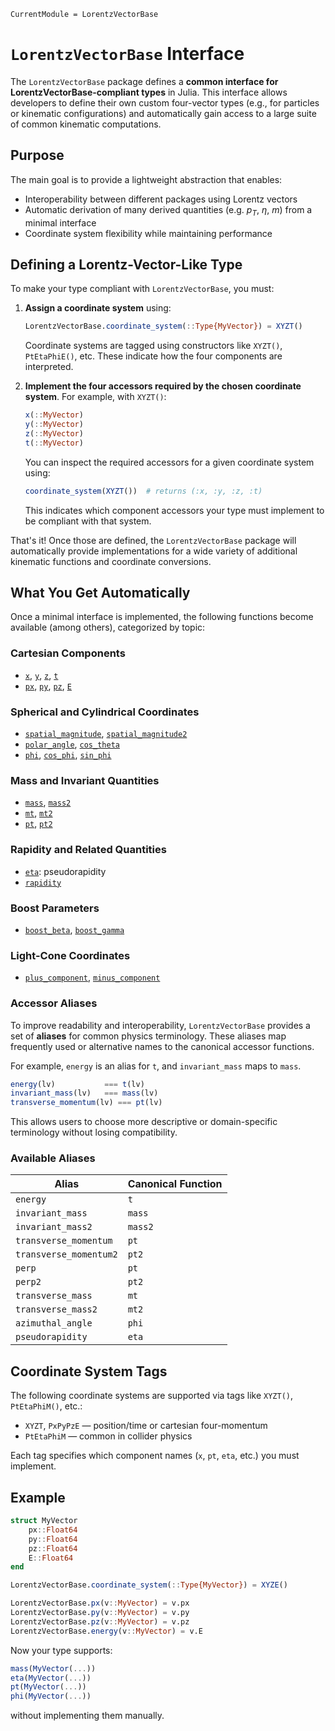 ```@meta
CurrentModule = LorentzVectorBase
```

# `LorentzVectorBase` Interface

The `LorentzVectorBase` package defines a **common interface for
LorentzVectorBase-compliant types** in Julia. This interface allows developers to define
their own custom four-vector types (e.g., for particles or kinematic configurations) and
automatically gain access to a large suite of common kinematic computations.

## Purpose

The main goal is to provide a lightweight abstraction that enables:

- Interoperability between different packages using Lorentz vectors
- Automatic derivation of many derived quantities (e.g. $p_T$, $\eta$, $m$) from a minimal interface
- Coordinate system flexibility while maintaining performance

## Defining a Lorentz-Vector-Like Type

To make your type compliant with `LorentzVectorBase`, you must:

1. **Assign a coordinate system** using:

    ```julia
    LorentzVectorBase.coordinate_system(::Type{MyVector}) = XYZT()
    ```

    Coordinate systems are tagged using constructors like `XYZT()`, `PtEtaPhiE()`, etc. These indicate how the four components are interpreted.

2. **Implement the four accessors required by the chosen coordinate system**.
   For example, with `XYZT()`:

    ```julia
    x(::MyVector)
    y(::MyVector)
    z(::MyVector)
    t(::MyVector)
    ```

    You can inspect the required accessors for a given coordinate system using:

    ```julia
    coordinate_system(XYZT())  # returns (:x, :y, :z, :t)
    ```

    This indicates which component accessors your type must implement to be compliant with that system.

That's it! Once those are defined, the `LorentzVectorBase` package will automatically
provide implementations for a wide variety of additional kinematic functions and
coordinate conversions.

## What You Get Automatically

Once a minimal interface is implemented, the following functions become available (among others), categorized by topic:

### Cartesian Components

- [`x`](@ref), [`y`](@ref), [`z`](@ref), [`t`](@ref)
- [`px`](@ref), [`py`](@ref), [`pz`](@ref), [`E`](@ref)

### Spherical and Cylindrical Coordinates

- [`spatial_magnitude`](@ref), [`spatial_magnitude2`](@ref)
- [`polar_angle`](@ref), [`cos_theta`](@ref)
- [`phi`](@ref), [`cos_phi`](@ref), [`sin_phi`](@ref)

### Mass and Invariant Quantities

- [`mass`](@ref), [`mass2`](@ref)
- [`mt`](@ref), [`mt2`](@ref)
- [`pt`](@ref), [`pt2`](@ref)

### Rapidity and Related Quantities

- [`eta`](@ref): pseudorapidity
- [`rapidity`](@ref)

### Boost Parameters

- [`boost_beta`](@ref), [`boost_gamma`](@ref)

### Light-Cone Coordinates

- [`plus_component`](@ref), [`minus_component`](@ref)

### Accessor Aliases

To improve readability and interoperability, `LorentzVectorBase` provides a set of
**aliases** for common physics terminology. These aliases map frequently used or
alternative names to the canonical accessor functions.

For example, `energy` is an alias for `t`, and `invariant_mass` maps to `mass`.

```julia
energy(lv)           === t(lv)
invariant_mass(lv)   === mass(lv)
transverse_momentum(lv) === pt(lv)
```

This allows users to choose more descriptive or domain-specific terminology without losing compatibility.

### Available Aliases

| Alias                  | Canonical Function |
| ---------------------- | ------------------ |
| `energy`               | `t`                |
| `invariant_mass`       | `mass`             |
| `invariant_mass2`      | `mass2`            |
| `transverse_momentum`  | `pt`               |
| `transverse_momentum2` | `pt2`              |
| `perp`                 | `pt`               |
| `perp2`                | `pt2`              |
| `transverse_mass`      | `mt`               |
| `transverse_mass2`     | `mt2`              |
| `azimuthal_angle`      | `phi`              |
| `pseudorapidity`       | `eta`              |

## Coordinate System Tags

The following coordinate systems are supported via tags like `XYZT()`, `PtEtaPhiM()`, etc.:

- `XYZT`, `PxPyPzE` — position/time or cartesian four-momentum
- `PtEtaPhiM` — common in collider physics

Each tag specifies which component names (`x`, `pt`, `eta`, etc.) you must implement.

## Example

```julia
struct MyVector
    px::Float64
    py::Float64
    pz::Float64
    E::Float64
end

LorentzVectorBase.coordinate_system(::Type{MyVector}) = XYZE()

LorentzVectorBase.px(v::MyVector) = v.px
LorentzVectorBase.py(v::MyVector) = v.py
LorentzVectorBase.pz(v::MyVector) = v.pz
LorentzVectorBase.energy(v::MyVector) = v.E
```

Now your type supports:

```julia
mass(MyVector(...))
eta(MyVector(...))
pt(MyVector(...))
phi(MyVector(...))
```

without implementing them manually.
